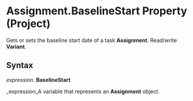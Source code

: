 
# Assignment.BaselineStart Property (Project)

Gets or sets the baseline start date of a task  **Assignment**. Read/write  **Variant**.


## Syntax

 _expression_. **BaselineStart**

 _expression_A variable that represents an  **Assignment** object.

